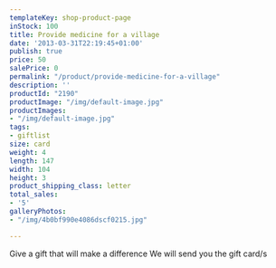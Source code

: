 ```yaml
---
templateKey: shop-product-page
inStock: 100
title: Provide medicine for a village
date: '2013-03-31T22:19:45+01:00'
publish: true
price: 50
salePrice: 0
permalink: "/product/provide-medicine-for-a-village"
description: ''
productId: "2190"
productImage: "/img/default-image.jpg"
productImages:
- "/img/default-image.jpg"
tags:
- giftlist
size: card
weight: 4
length: 147
width: 104
height: 3
product_shipping_class: letter
total_sales:
- '5'
galleryPhotos:
- "/img/4b0bf990e4086dscf0215.jpg"

---
```

Give a gift that will make a difference We will send you the gift card/s